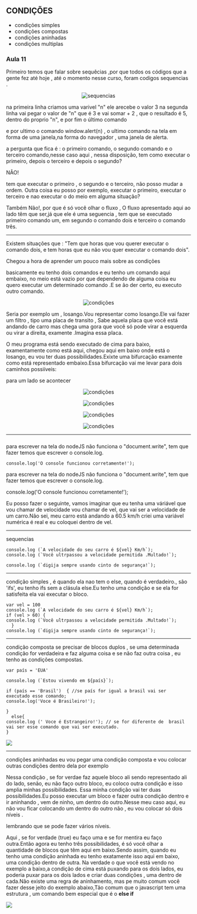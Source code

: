 ## CONDIÇÕES 

* condições simples
* condições compostas 
* condições aninhadas 
* condições multiplas 



<h3>Aula 11</h3>

Primeiro temos que falar sobre sequêcias ,por que todos os códigos que a gente fez até hoje , até  o momento nesse curso, foram codigos sequencias .

<p align="center">

  <img alt="sequencias" src="https://i.ibb.co/bPxxMcz/Screenshot-3.png">


na primeira linha criamos uma varivel "n" ele arecebe o valor 3
na segunda linha vai pegar o valor de "n" que é 3 e vai somar + 2 , que o resultado é 5, dentro do proprio "n", e por fim o último comando

e por ultimo  o comando window.alert(n) , o ultimo comando na tela  em forma de uma janela,na forma do navegador , uma janela de alerta.

a pergunta que fica é : o primeiro comando, o segundo comando e o terceiro comando,nesse caso aqui  , nessa disposição, tem como executar o primeiro, depois o terceiro e depois o segundo?

NÂO!


tem que executar o  primeiro , o segundo e o terceiro, não posso mudar a ordem. Outra coisa eu posso por exemplo, executar o primeiro, executar o terceiro e nao executar o do meio em alguma situação?

Também Não!, por que é só você olhar o fluxo , O fluxo apresentado aqui ao lado têm que ser,já que ele é uma seguencia , tem que se executado primeiro comando um, em segundo o comando dois e terceiro o comando três.

___

Existem situações que : "Tem que horas que vou querer executar o comando dois, e tem horas  que eu não vou quer executar o comando dois".

Chegou a hora de aprender um pouco mais sobre as condições 

basicamente eu tenho dois comandos e eu tenho um comando aqui embaixo, no meio está vazio por que dependendo de alguma coisa eu quero executar um determinado comando .E se ão der certo, eu executo outro comando.



<p align="center">

  <img alt="condições" src="https://i.ibb.co/VDxC2rY/Screenshot-1.png">

Seria por exemplo um , losango.Vou representar como losango.Ele vai fazer um filtro , tipo uma placa de transito , Sabe aquela placa que você está andando de carro mas chega uma gora que você só pode virar a esquerda ou virar a direita, examente .Imagina essa placa.

O meu programa está sendo executado de cima para baixo, examentamente como está aqui, chegou aqui em baixo onde está o losango, eu vou ter duas possibilidades.Exixte uma bifurcação examente como está representado embaixo.Essa bifurcação vai me levar para dois caminhos possiíveis: 

para um lado se acontecer 

<p align="center">

<img alt="condições" src="https://i.ibb.co/3BkWsmD/Screenshot-2.png">

 <p align="center">

<img alt="condições" src="https://i.ibb.co/LZ6ND12/Screenshot-3.png">
    

 <p align="center">

<img alt="condições" src="https://i.ibb.co/YTqsH87/Screenshot-4.png">

<p align="center">

<img alt="condições" src="https://i.ibb.co/dpLJ6TX/Screenshot-5.png">

---
<h3></h3>




para escrever na tela do nodeJS  não funciona o "document.write", tem que fazer
temos que escrever o console.log.

    console.log('O console funcionou corretamente!');


para escrever na tela do nodeJS  não funciona o "document.write", tem que fazer
temos que escrever o console.log.

console.log('O console funcionou corretamente!');

Eu posso fazer o seguinte, vamos imaginar que eu tenha uma váriável que vou chamar de velocidade
vou chamar de vel, que vai ser  a velocidade de um carro.Não sei, meu carro está andando a 60.5 km/h
criei uma variável numérica é real e eu coloquei dentro de vel.

---
sequencias 

    console.log (`A velocidade do seu carro é ${vel} Km/h`);
    console.log (`Você ultrpassou a velocidade permitida .Multado!`);

    console.log (`digija sempre usando cinto de segurança!`);

---
condição simples , é quando ela nao tem o else, quando é verdadeiro., são 'ifs', eu tenho ifs sem a clásula else.Eu tenho  uma condição e se ela for satisfeita ela vai executar o bloco.


    var vel = 100
    console.log (`A velocidade do seu carro é ${vel} Km/h`);
    if (vel > 60) {
    console.log (`Você ultrpassou a velocidade permitida .Multado!`);
      }
    console.log (`digija sempre usando cinto de segurança!`);

---


condição composta  se  precisar de blocos duplos , se uma determinada condição for verdadeira e faz alguma coisa e se não faz outra coisa , eu tenho as condições compostas.

    var país = 'EUA'

    console.log (`Estou vivendo em ${país}`);

    if (país == 'Brasil')  { //se país for igual a brasil vai ser executado esse comando;
    console.log('Voce é Brasileiro!');

    }
      else{
    console.log (' Voce é Estrangeiro!'); // se for diferente de  brasil vai ser esse comando que vai ser executado.
    }



<img src="https://i.ibb.co/Tq2YC8m/Screenshot-1.png" align="center" border="0"></a>


--- 
condições aninhadas  eu vou pegar uma condição composta e vou colocar outras condições dentro dela por exemplo 

Nessa condição , se for verdae faz aquele bloco ali sendo representado ali do lado, senão, eu não faço outro bloco, eu coloco outra condição e isso amplia minhas possibilidades.
Essa minha condição vai ter duas possibilidades.Eu posso executar um bloco e fazer outra condição dentro e ir aninhando , vem de ninho, um dentro do outro.Nesse meu caso aqui, eu não vou ficar colocando um dentro do outro não , eu vou colocar só dois níveis .

lembrando que se pode fazer vários níveis.

Aqui , se for verdade (true) eu faço uma e se for mentira eu faço outra.Então agora eu tenho três possibilidades, é só você olhar a quantidade de blocos que têm aqui em baixo.Sendo assim, quando eu tenho uma condição aninhada eu tenho exatamente isso aqui em baixo, uma condição dentro de outra.
Na verdade o que você está vendo no exemplo a baixo,a condição de cima está puxando para os dois lados, eu poderia puxar para os dois lados e criar duas condições , uma dentro de cada.Não existe uma regra de aninhamento, mas pe muito comum você fazer desse jeito do exemplo abaixo,Tão comum que o javascript tem uma estrutura , um comando bem especial que é o <strong>else if</strong>

<img src="https://i.ibb.co/6HhGtL1/Screenshot-7.png" align="center" border="0"></a>
